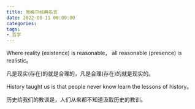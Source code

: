 ```yaml
---
title: 黑格尔经典名言
date: 2022-08-11 00:00:00
categories:
tags:
- 哲学
---
```


Where reality (existence) is reasonable， all reasonable (presence) is realistic。

凡是现实(存在)的就是合理的，凡是合理(存在)的就是现实的。


History taught us is that people never know learn the lessons of history。

历史给我们的教训是，人们从来都不知道汲取历史的教训。